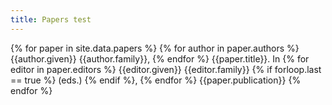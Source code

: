 ```yaml
---
title: Papers test
---
```


{% for paper in site.data.papers %}
{% for author in paper.authors %}
{{author.given}} {{author.family}}, 
{% endfor %}
{{paper.title}}.
In
{% for editor in paper.editors %}
{{editor.given}} {{editor.family}}
{% if forloop.last == true %}
(eds.)
{% endif %},
{% endfor %}
{{paper.publication}}
{% endfor %}

<!-- {% for paper in site.data.papers %} -->
<!-- 1. {% for author in paper.authors %}{{author.given}} {{author.family}}, {% endfor %}[{{paper.title}}]({{paper.url}}).{% if paper.publication %} In {% if paper.editors %}{% endif %} *{{paper.publication}}*{% endif %}{% if paper.volume %} {{paper.volume}}{% endif %}{% if paper.pages %}, pages {{paper.pages}}{% endif %}{% if paper.year %}, {{paper.year}}{% endif %}{% if paper.preprint %} [[preprint](/papers/{{paper.preprint}})]{% endif %} -->
<!-- {% endfor %} -->
